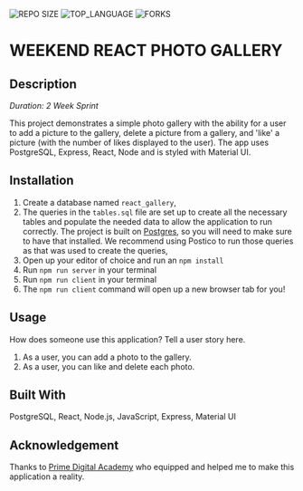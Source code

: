 ![REPO SIZE](https://img.shields.io/github/repo-size/scottbromander/the_marketplace.svg?style=flat-square)
![TOP_LANGUAGE](https://img.shields.io/github/languages/top/scottbromander/the_marketplace.svg?style=flat-square)
![FORKS](https://img.shields.io/github/forks/scottbromander/the_marketplace.svg?style=social)

# WEEKEND REACT PHOTO GALLERY

## Description

_Duration: 2 Week Sprint_

This project demonstrates a simple photo gallery with the ability for a user to add a picture to the gallery, delete a picture from a gallery, and 'like' a picture (with the number of likes displayed to the user). The app uses PostgreSQL, Express, React, Node and is styled with Material UI.


## Installation

1. Create a database named `react_gallery`,
2. The queries in the `tables.sql` file are set up to create all the necessary tables and populate the needed data to allow the application to run correctly. The project is built on [Postgres](https://www.postgresql.org/download/), so you will need to make sure to have that installed. We recommend using Postico to run those queries as that was used to create the queries, 
3. Open up your editor of choice and run an `npm install`
4. Run `npm run server` in your terminal
5. Run `npm run client` in your terminal
6. The `npm run client` command will open up a new browser tab for you!

## Usage
How does someone use this application? Tell a user story here.

1. As a user, you can add a photo to the gallery.
2. As a user, you can like and delete each photo.

## Built With

PostgreSQL, React, Node.js, JavaScript, Express, Material UI


## Acknowledgement
Thanks to [Prime Digital Academy](www.primeacademy.io) who equipped and helped me to make this application a reality. 

